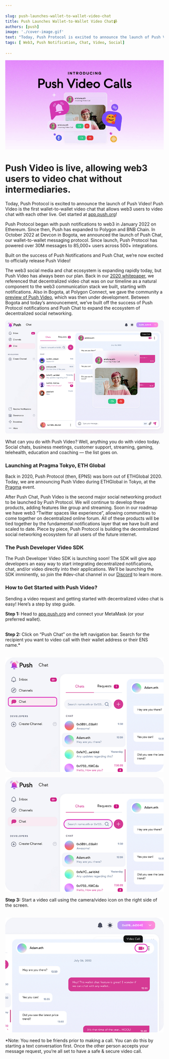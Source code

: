 ```yaml
---

slug: push-launches-wallet-to-wallet-video-chat
title: Push Launches Wallet-to-Wallet Video Chat📹
authors: [push]
image: './cover-image.gif'
text: "Today, Push Protocol is excited to announce the launch of Push Video! Push Video is the first wallet-to-wallet video chat that allows web3 users to video chat with each other live. Get started at app.push.org"
tags: [ Web3, Push Notification, Chat, Video, Social]

---
```


![Cover image of Push Launches Wallet-to-Wallet Video Chat📹](./cover-image.gif)
<!--truncate-->

<!--customheaderpoint-->
# Push Video is live, allowing web3 users to video chat without intermediaries.<br/>

Today, Push Protocol is excited to announce the launch of Push Video! Push Video is the first wallet-to-wallet video chat that allows web3 users to video chat with each other live. Get started at [app.push.org](https://app.push.org/chat)!


Push Protocol began with push notifications to web3 in January 2022 on Ethereum. Since then, Push has expanded to Polygon and BNB Chain. In October 2022 at Devcon in Bogota, we announced the launch of Push Chat, our wallet-to-wallet messaging protocol. Since launch, Push Protocol has powered over 30M messages to 85,000+ users across 500+ integrations.

Built on the success of Push Notifications and Push Chat, we’re now excited to officially release Push Video!

The web3 social media and chat ecosystem is expanding rapidly today, but Push Video has always been our plan. Back in our [2020 whitepaper](https://twitter.com/pushprotocol/status/1590388512280711170?s=20), we referenced that decentralized video chat was on our timeline as a natural component to the web3 communication stack we built, starting with notifications. Also in Bogota, at Polygon Connect, we gave the community a [preview of Push Video](https://twitter.com/harshrajat/status/1579628569453813760?s=20), which was then under development. Between Bogota and today’s announcement, we’ve built off the success of Push Protocol notifications and Push Chat to expand the ecosystem of decentralized social networking.

![Push Video 1](./image-1.png)

What can you do with Push Video? Well, anything you do with video today. Social chats, business meetings, customer support, streaming, gaming, telehealth, education and coaching — the list goes on.

### Launching at Pragma Tokyo, ETH Global

Back in 2020, Push Protocol (then, EPNS) was born out of ETHGlobal 2020. Today, we are announcing Push Video during ETHGlobal in Tokyo, at the [Pragma](https://ethglobal.com/events/pragma-tokyo) event.

After Push Chat, Push Video is the second major social networking product to be launched by Push Protocol. We will continue to develop these products, adding features like group and streaming. Soon in our roadmap we have web3 “Twitter spaces like experience”, allowing communities to come together on decentralized online forum. All of these products will be tied together by the fundamental notifications layer that we have built and scaled to date. Piece by piece, Push Protocol is building the decentralized social networking ecosystem for all users of the future internet.

### The Push Developer Video SDK
The Push Developer Video SDK is launching soon! The SDK will give app developers an easy way to start integrating decentralized notifications, chat, and/or video directly into their applications. We’ll be launching the SDK imminently, so join the #dev-chat channel in our [Discord](https://discord.gg/pushprotocol) to learn more.

### How to Get Started with Push Video?
Sending a video request and getting started with decentralized video chat is easy! Here’s a step by step guide.

<b>Step 1:</b> Head to <a href="https://app.push.org/">app.push.org</a> and connect your MetaMask (or your preferred wallet).<br/><br/>

<b>Step 2:</b> Click on “Push Chat” on the left navigation bar. Search for the recipient you want to video call with their wallet address or their ENS name.*<br/><br/>

![Push Video 2](./image-2.png)

![Push Video 3](./image-3.png)

<b>Step 3:</b> Start a video call using the camera/video icon on the right side of the screen.<br/><br/>

![Push Video 4](./image-4.png)

*Note: You need to be friends prior to making a call. You can do this by starting a text conversation first. Once the other person accepts your message request, you’re all set to have a safe & secure video call.

